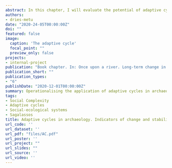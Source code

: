 ```yaml
---
abstract: In this chapter, I will evaluate the potential of adaptive cycles as a heuristic device to structure and interpret archaeological data, with the aim of understanding the nature, drivers and consequences of multi-dimensional, multi-scalar change over a long-term diachronic perspective covering the Iron Age to late Hellenistic period (10th to 1st c. BCE).
authors:
- dries-metu
date: "2020-24-05T00:00:00Z"
doi: ""
featured: false
image:
  caption: 'The adaptive cycle'
  focal_point: ""
  preview_only: false
projects:
- internal-project
publication: "Book chapter. In: Once upon a river. Long-term change in social metabolism of the Aglasun valley."
publication_short: ""
publication_types:
- "6"
publishDate: "2020-12-01T00:00:00Z"
summary: Operationalising the application of adaptive cycles in archaeology.
tags:
- Social Complexity
- Adaptive cycles
- Social-ecological systems
- Sagalassos
title: Adaptive cycles in archaeology. Indicators of change and stability in socio-economic systems.
url_code: ''
url_dataset: ''
url_pdf: "files/AC.pdf"
url_poster: ''
url_project: ""
url_slides: ""
url_source: ''
url_video: ''
---
```


